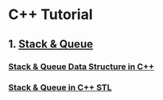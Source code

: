 # C++ Tutorial
## 1. [Stack & Queue](https://github.com/Rahul2IUC/Tutorial/tree/master/C%2B%2B%20Classes/Stack%26Queue)
### [Stack & Queue Data Structure in C++](https://docs.google.com/presentation/d/1P5IO-JlxjunK4Fmyf4Ghszn58t1FNgP46D5nNiIXGjU/edit?usp=sharing)
### [Stack & Queue in C++ STL](https://docs.google.com/presentation/d/1odC87VVJUhCNQRetFDeD_lMY9Y8GXMyr71rID3UJHK8/edit?usp=sharing)
